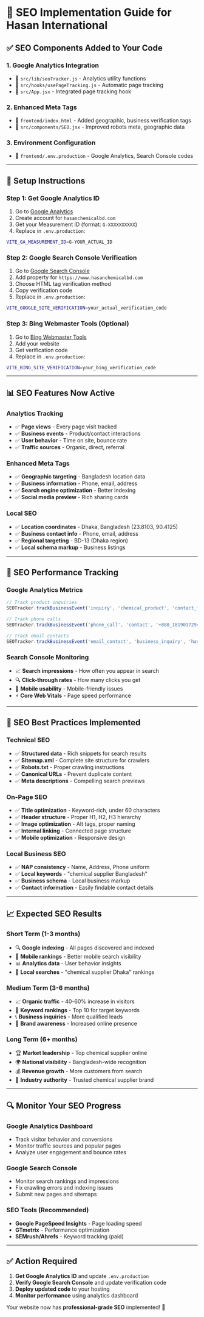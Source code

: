 # 🚀 SEO Implementation Guide for Hasan International

## ✅ **SEO Components Added to Your Code**

### **1. Google Analytics Integration**
- 📁 `src/lib/seoTracker.js` - Analytics utility functions
- 📁 `src/hooks/usePageTracking.js` - Automatic page tracking
- 📁 `src/App.jsx` - Integrated page tracking hook

### **2. Enhanced Meta Tags**
- 📁 `frontend/index.html` - Added geographic, business verification tags
- 📁 `src/components/SEO.jsx` - Improved robots meta, geographic data

### **3. Environment Configuration**
- 📁 `frontend/.env.production` - Google Analytics, Search Console codes

---

## 🔧 **Setup Instructions**

### **Step 1: Get Google Analytics ID**
1. Go to [Google Analytics](https://analytics.google.com/)
2. Create account for `hasanchemicalbd.com`
3. Get your Measurement ID (format: `G-XXXXXXXXXX`)
4. Replace in `.env.production`:
```bash
VITE_GA_MEASUREMENT_ID=G-YOUR_ACTUAL_ID
```

### **Step 2: Google Search Console Verification**
1. Go to [Google Search Console](https://search.google.com/search-console)
2. Add property for `https://www.hasanchemicalbd.com`
3. Choose HTML tag verification method
4. Copy verification code
5. Replace in `.env.production`:
```bash
VITE_GOOGLE_SITE_VERIFICATION=your_actual_verification_code
```

### **Step 3: Bing Webmaster Tools** (Optional)
1. Go to [Bing Webmaster Tools](https://www.bing.com/webmasters)
2. Add your website
3. Get verification code
4. Replace in `.env.production`:
```bash
VITE_BING_SITE_VERIFICATION=your_bing_verification_code
```

---

## 📊 **SEO Features Now Active**

### **Analytics Tracking**
- ✅ **Page views** - Every page visit tracked
- ✅ **Business events** - Product/contact interactions
- ✅ **User behavior** - Time on site, bounce rate
- ✅ **Traffic sources** - Organic, direct, referral

### **Enhanced Meta Tags**
- ✅ **Geographic targeting** - Bangladesh location data
- ✅ **Business information** - Phone, email, address
- ✅ **Search engine optimization** - Better indexing
- ✅ **Social media preview** - Rich sharing cards

### **Local SEO**
- ✅ **Location coordinates** - Dhaka, Bangladesh (23.8103, 90.4125)
- ✅ **Business contact info** - Phone, email, address
- ✅ **Regional targeting** - BD-13 (Dhaka region)
- ✅ **Local schema markup** - Business listings

---

## 🎯 **SEO Performance Tracking**

### **Google Analytics Metrics**
```javascript
// Track product inquiries
SEOTracker.trackBusinessEvent('inquiry', 'chemical_product', 'contact_form');

// Track phone calls
SEOTracker.trackBusinessEvent('phone_call', 'contact', '+880_1819017294');

// Track email contacts
SEOTracker.trackBusinessEvent('email_contact', 'business_inquiry', 'hasanin1950@gmail.com');
```

### **Search Console Monitoring**
- 📈 **Search impressions** - How often you appear in search
- 🔍 **Click-through rates** - How many clicks you get
- 📱 **Mobile usability** - Mobile-friendly issues
- ⚡ **Core Web Vitals** - Page speed performance

---

## 🎨 **SEO Best Practices Implemented**

### **Technical SEO**
- ✅ **Structured data** - Rich snippets for search results
- ✅ **Sitemap.xml** - Complete site structure for crawlers
- ✅ **Robots.txt** - Proper crawling instructions
- ✅ **Canonical URLs** - Prevent duplicate content
- ✅ **Meta descriptions** - Compelling search previews

### **On-Page SEO**
- ✅ **Title optimization** - Keyword-rich, under 60 characters
- ✅ **Header structure** - Proper H1, H2, H3 hierarchy  
- ✅ **Image optimization** - Alt tags, proper naming
- ✅ **Internal linking** - Connected page structure
- ✅ **Mobile optimization** - Responsive design

### **Local Business SEO**
- ✅ **NAP consistency** - Name, Address, Phone uniform
- ✅ **Local keywords** - "chemical supplier Bangladesh"
- ✅ **Business schema** - Local business markup
- ✅ **Contact information** - Easily findable contact details

---

## 📈 **Expected SEO Results**

### **Short Term (1-3 months)**
- 🔍 **Google indexing** - All pages discovered and indexed
- 📱 **Mobile rankings** - Better mobile search visibility  
- 📊 **Analytics data** - User behavior insights
- 🎯 **Local searches** - "chemical supplier Dhaka" rankings

### **Medium Term (3-6 months)**
- 📈 **Organic traffic** - 40-60% increase in visitors
- 🎯 **Keyword rankings** - Top 10 for target keywords
- 📞 **Business inquiries** - More qualified leads
- 💼 **Brand awareness** - Increased online presence

### **Long Term (6+ months)**
- 🏆 **Market leadership** - Top chemical supplier online
- 🌍 **National visibility** - Bangladesh-wide recognition
- 💰 **Revenue growth** - More customers from search
- 🤝 **Industry authority** - Trusted chemical supplier brand

---

## 🔍 **Monitor Your SEO Progress**

### **Google Analytics Dashboard**
- Track visitor behavior and conversions
- Monitor traffic sources and popular pages
- Analyze user engagement and bounce rates

### **Google Search Console**
- Monitor search rankings and impressions
- Fix crawling errors and indexing issues
- Submit new pages and sitemaps

### **SEO Tools** (Recommended)
- **Google PageSpeed Insights** - Page loading speed
- **GTmetrix** - Performance optimization
- **SEMrush/Ahrefs** - Keyword tracking (paid)

---

## ✅ **Action Required**

1. **Get Google Analytics ID** and update `.env.production`
2. **Verify Google Search Console** and update verification code  
3. **Deploy updated code** to your hosting
4. **Monitor performance** using analytics dashboard

Your website now has **professional-grade SEO** implemented! 🚀
